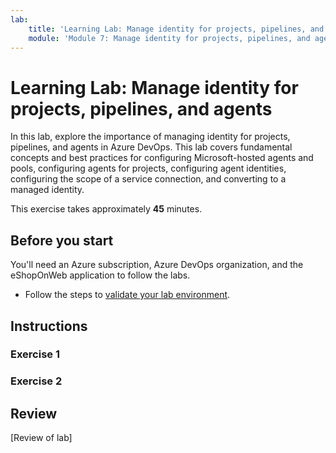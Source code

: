 ```yaml
---
lab:
    title: 'Learning Lab: Manage identity for projects, pipelines, and agents'
    module: 'Module 7: Manage identity for projects, pipelines, and agents'
---
```


# Learning Lab: Manage identity for projects, pipelines, and agents

In this lab, explore the importance of managing identity for projects, pipelines, and agents in Azure DevOps. This lab covers fundamental concepts and best practices for configuring Microsoft-hosted agents and pools, configuring agents for projects, configuring agent identities, configuring the scope of a service connection, and converting to a managed identity.

This exercise takes approximately **45** minutes.

## Before you start

You'll need an Azure subscription, Azure DevOps organization, and the eShopOnWeb application to follow the labs.

- Follow the steps to [validate your lab environment](APL2001_M00_Validate_Lab_Environment.md).

## Instructions

### Exercise 1

### Exercise 2

## Review

[Review of lab]
